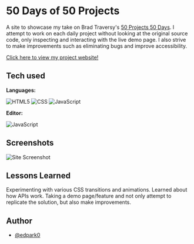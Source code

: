 
# 50 Days of 50 Projects

A site to showcase my take on Brad Traversy's [50 Projects 50 Days](https://github.com/bradtraversy/50projects50days/). I attempt to work on each daily project without looking at the original source code, only inspecting and interacting with the live demo page. I also strive to make improvements such as eliminating bugs and improve accessibility.

[Click here to view my project website!](https://edpark0.github.io/)

## Tech used

**Languages:**

![HTML5](https://img.shields.io/static/v1?message=HTML5&logo=html5&labelColor=white&color=097969&logoColor=e34f26&label=%20&style=plastic) 
![CSS](https://img.shields.io/static/v1?message=CSS3&logo=css3&labelColor=white&color=097969&logoColor=1182c3&label=%20&style=plastic)
![JavaScript](https://img.shields.io/static/v1?message=JavaScript&logo=javascript&labelColor=5c5c5c&color=097969&logoColor=f7df1e&label=%20&style=plastic)

**Editor:**

![JavaScript](https://img.shields.io/static/v1?message=Visual%20Studio%20Code&logo=visualstudiocode&labelColor=white&color=097969&logoColor=3d59a2&label=%20&style=plastic)

## Screenshots

![Site Screenshot](assets/img/site-screenshot1.jpg?raw=true "Optional Title")

## Lessons Learned

Experimenting with various CSS transitions and animations. Learned about how APIs work. Taking a demo page/feature and not only attempt to replicate the solution, but also make improvements. 

## Author

- [@edpark0](https://github.com/edpark0)
